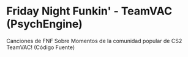# Friday Night Funkin' - TeamVAC (PsychEngine)
Canciones de FNF Sobre Momentos de la comunidad popular de CS2 TeamVAC! (Código Fuente)